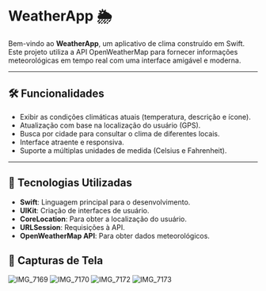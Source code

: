 # WeatherApp 🌦️

Bem-vindo ao **WeatherApp**, um aplicativo de clima construído em Swift. Este projeto utiliza a API OpenWeatherMap para fornecer informações meteorológicas em tempo real com uma interface amigável e moderna.

---

## 🛠️ Funcionalidades

- Exibir as condições climáticas atuais (temperatura, descrição e ícone).
- Atualização com base na localização do usuário (GPS).
- Busca por cidade para consultar o clima de diferentes locais.
- Interface atraente e responsiva.
- Suporte a múltiplas unidades de medida (Celsius e Fahrenheit).



---

## 🚀 Tecnologias Utilizadas

- **Swift**: Linguagem principal para o desenvolvimento.
- **UIKit**: Criação de interfaces de usuário.
- **CoreLocation**: Para obter a localização do usuário.
- **URLSession**: Requisições à API.
- **OpenWeatherMap API**: Para obter dados meteorológicos.



## 📸 Capturas de Tela

![IMG_7169](https://github.com/user-attachments/assets/2caf313d-5230-489c-8ced-933f810daa5e)
![IMG_7170](https://github.com/user-attachments/assets/9344e6f0-7208-4a4e-9160-f69b1b5146ec)
![IMG_7172](https://github.com/user-attachments/assets/890a6157-a652-4d77-9282-9ab768aa8281)
![IMG_7173](https://github.com/user-attachments/assets/d8f49af9-8089-456c-8e2c-11c89679d64c)

